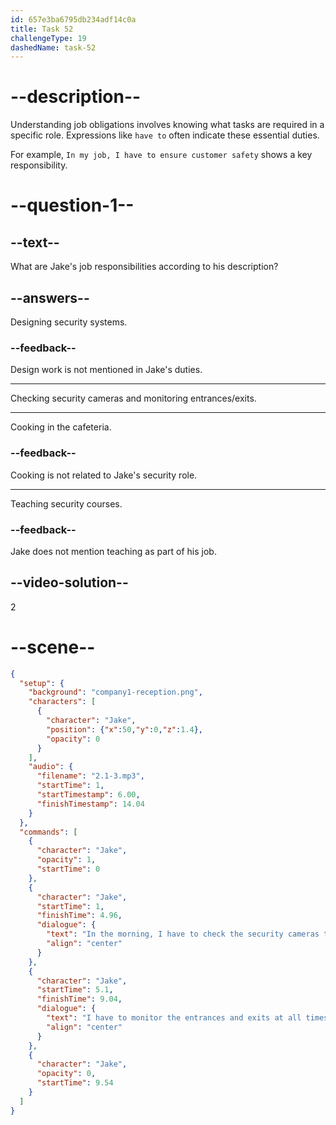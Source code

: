 ```yaml
---
id: 657e3ba6795db234adf14c0a
title: Task 52
challengeType: 19
dashedName: task-52
---
```


<!-- (audio) Jake: In the morning, I have to check the security cameras and be sure they are working properly. I have to monitor the entrances and exits at all times. -->

# --description--

Understanding job obligations involves knowing what tasks are required in a specific role. Expressions like `have to` often indicate these essential duties. 

For example, `In my job, I have to ensure customer safety` shows a key responsibility.

# --question-1--

## --text--

What are Jake's job responsibilities according to his description?

## --answers--

Designing security systems.

### --feedback--

Design work is not mentioned in Jake's duties.

---

Checking security cameras and monitoring entrances/exits.

---

Cooking in the cafeteria.

### --feedback--

Cooking is not related to Jake's security role.

---

Teaching security courses.

### --feedback--

Jake does not mention teaching as part of his job.

## --video-solution--

2

# --scene--

```json
{
  "setup": {
    "background": "company1-reception.png",
    "characters": [
      {
        "character": "Jake",
        "position": {"x":50,"y":0,"z":1.4},
        "opacity": 0
      }
    ],
    "audio": {
      "filename": "2.1-3.mp3",
      "startTime": 1,
      "startTimestamp": 6.00,
      "finishTimestamp": 14.04
    }
  },
  "commands": [
    {
      "character": "Jake",
      "opacity": 1,
      "startTime": 0
    },
    {
      "character": "Jake",
      "startTime": 1,
      "finishTime": 4.96,
      "dialogue": {
        "text": "In the morning, I have to check the security cameras to make sure they are working properly.",
        "align": "center"
      }
    },
    {
      "character": "Jake",
      "startTime": 5.1,
      "finishTime": 9.04,
      "dialogue": {
        "text": "I have to monitor the entrances and exits at all times.",
        "align": "center"
      }
    },
    {
      "character": "Jake",
      "opacity": 0,
      "startTime": 9.54
    }
  ]
}
```
